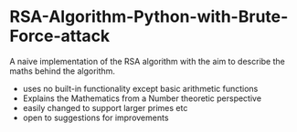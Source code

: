 # RSA-Algorithm-Python-with-Brute-Force-attack
A naive implementation of the RSA algorithm with the aim to describe the maths behind the algorithm.

* uses no built-in functionality except basic arithmetic functions 
* Explains the Mathematics from a Number theoretic perspective 
* easily changed to support larger primes etc 
* open to suggestions for improvements 
